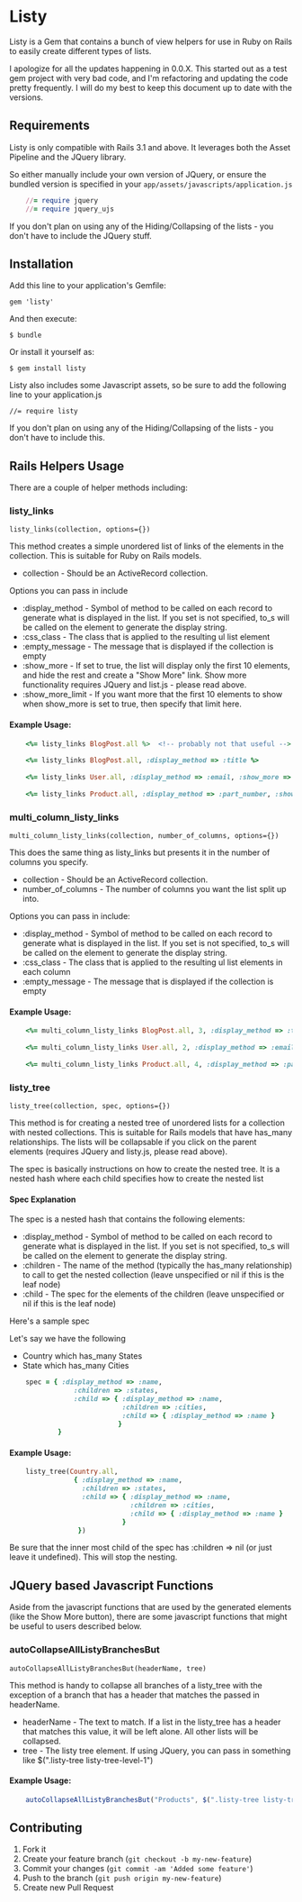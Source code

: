 # Listy

Listy is a Gem that contains a bunch of view helpers for use in Ruby on Rails to easily create different types of lists.

I apologize for all the updates happening in 0.0.X. This started out as a test gem project with very bad code, and I'm refactoring and updating the code pretty frequently.
I will do my best to keep this document up to date with the versions.

## Requirements

Listy is only compatible with Rails 3.1 and above.
It leverages both the Asset Pipeline and the JQuery library.

So either manually include your own version of JQuery, or ensure the bundled version is specified in your `app/assets/javascripts/application.js`

```ruby
	//= require jquery
	//= require jquery_ujs
```

If you don't plan on using any of the Hiding/Collapsing of the lists - you don't have to include the JQuery stuff.

## Installation

Add this line to your application's Gemfile:

    gem 'listy'

And then execute:

    $ bundle

Or install it yourself as:

    $ gem install listy

Listy also includes some Javascript assets, so be sure to add the following line to your application.js

	//= require listy

If you don't plan on using any of the Hiding/Collapsing of the lists - you don't have to include this.

## Rails Helpers Usage

There are a couple of helper methods including:

### listy_links

	listy_links(collection, options={})

This method creates a simple unordered list of links of the elements in the collection. This is suitable for Ruby on Rails models.

* collection - Should be an ActiveRecord collection.

Options you can pass in include

* :display_method - Symbol of method to be called on each record to generate what is displayed in the list. If you set is not specified, to_s will be called on the element to generate the display string.
* :css_class - The class that is applied to the resulting ul list element
* :empty_message - The message that is displayed if the collection is empty
* :show_more - If set to true, the list will display only the first 10 elements, and hide the rest and create a "Show More" link. Show more functionality requires JQuery and list.js - please read above.
* :show_more_limit - If you want more that the first 10 elements to show when show_more is set to true, then specify that limit here.

#### Example Usage:

```ruby
	<%= listy_links BlogPost.all %>  <!-- probably not that useful -->
	
	<%= listy_links BlogPost.all, :display_method => :title %>
	
	<%= listy_links User.all, :display_method => :email, :show_more => true %>
	
	<%= listy_links Product.all, :display_method => :part_number, :show_more => true, :show_more_limit => 100, :css_class => "products-list" %>
```


### multi_column_listy_links

	multi_column_listy_links(collection, number_of_columns, options={})

This does the same thing as listy_links but presents it in the number of columns you specify.

* collection - Should be an ActiveRecord collection.
* number_of_columns - The number of columns you want the list split up into.

Options you can pass in include:

* :display_method - Symbol of method to be called on each record to generate what is displayed in the list. If you set is not specified, to_s will be called on the element to generate the display string.
* :css_class - The class that is applied to the resulting ul list elements in each column
* :empty_message - The message that is displayed if the collection is empty

#### Example Usage:

```ruby
	<%= multi_column_listy_links BlogPost.all, 3, :display_method => :title %>
	
	<%= multi_column_listy_links User.all, 2, :display_method => :email %>
	
	<%= multi_column_listy_links Product.all, 4, :display_method => :part_number, :css_class => "products-list", :empty_message => "There are no products" %>
```


### listy_tree

	listy_tree(collection, spec, options={})

This method is for creating a nested tree of unordered lists for a collection with nested collections. 
This is suitable for Rails models that have has_many relationships. The lists will be collapsable if you click on the parent elements (requires JQuery and listy.js, please read above).

The spec is basically instructions on how to create the nested tree. It is a nested hash where each child specifies how to create the nested list


#### Spec Explanation

The spec is a nested hash that contains the following elements:

* :display_method - Symbol of method to be called on each record to generate what is displayed in the list. If you set is not specified, to_s will be called on the element to generate the display string.
* :children - The name of the method (typically the has_many relationship) to call to get the nested collection (leave unspecified or nil if this is the leaf node)
* :child - The spec for the elements of the children (leave unspecified or nil if this is the leaf node)

Here's a sample spec

Let's say we have the following

* Country which has_many States
* State which has_many Cities


```ruby
	spec = { :display_method => :name, 
	  			:children => :states, 
	  			:child => { :display_method => :name, 
				  			:children => :cities, 
				  			:child => { :display_method => :name }
						   }
	 		}
```



#### Example Usage:

```ruby
	listy_tree(Country.all, 
				{ :display_method => :name, 
				  :children => :states, 
				  :child => { :display_method => :name, 
							  :children => :cities, 
							  :child => { :display_method => :name }
							}
				 })
```

Be sure that the inner most child of the spec has :children => nil (or just leave it undefined). This will stop the nesting.

## JQuery based Javascript Functions

Aside from the javascript functions that are used by the generated elements (like the Show More button), there are some javascript functions that might be useful to users described below.

### autoCollapseAllListyBranchesBut

	autoCollapseAllListyBranchesBut(headerName, tree)
	
This method is handy to collapse all branches of a listy_tree with the exception of a branch that has a header that matches the passed in headerName.

* headerName - The text to match. If a list in the listy_tree has a header that matches this value, it will be left alone. All other lists will be collapsed.
* tree - The listy tree element. If using JQuery, you can pass in something like $(".listy-tree listy-tree-level-1")

#### Example Usage:

```javascript
	autoCollapseAllListyBranchesBut("Products", $(".listy-tree listy-tree-level-1"));
```


## Contributing

1. Fork it
2. Create your feature branch (`git checkout -b my-new-feature`)
3. Commit your changes (`git commit -am 'Added some feature'`)
4. Push to the branch (`git push origin my-new-feature`)
5. Create new Pull Request
